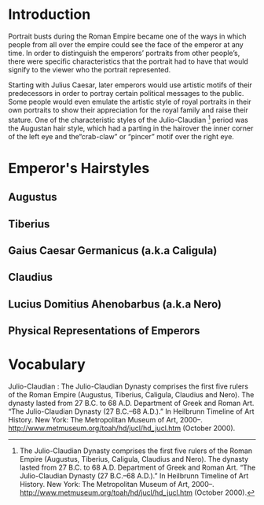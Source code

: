 # Introduction
Portrait busts during the Roman Empire became one of the ways in which people from all over the empire could see the face of the emperor at any time. In order to distinguish the emperors’ portraits from other people’s, there were specific characteristics that the portrait had to have that would signify to the viewer who the portrait represented. 

Starting with Julius Caesar, later emperors would use artistic motifs of their predecessors in order to portray certain political messages to the public. Some people would even emulate the artistic style of royal portraits in their own portraits to show their appreciation for the royal family and raise their stature. One of the characteristic styles of the Julio-Claudian [^1] period was the Augustan hair style, which had a parting in the hairover the inner corner of the left eye and the“crab-claw” or “pincer” motif over the right eye.

# Emperor's Hairstyles

## Augustus

## Tiberius

## Gaius Caesar Germanicus (a.k.a Caligula)

## Claudius

## Lucius Domitius Ahenobarbus (a.k.a Nero)

## Physical Representations of Emperors

# Vocabulary
Julio-Claudian
: The Julio-Claudian Dynasty comprises the first five rulers of the Roman Empire (Augustus, Tiberius, Caligula, Claudius and Nero). The dynasty lasted from 27 B.C. to 68 A.D. Department of Greek and Roman Art. “The Julio-Claudian Dynasty (27 B.C.–68 A.D.).” In Heilbrunn Timeline of Art History. New York: The Metropolitan Museum of Art, 2000–. http://www.metmuseum.org/toah/hd/jucl/hd_jucl.htm (October 2000).

[^1]: The Julio-Claudian Dynasty comprises the first five rulers of the Roman Empire (Augustus, Tiberius, Caligula, Claudius and Nero). The dynasty lasted from 27 B.C. to 68 A.D. Department of Greek and Roman Art. “The Julio-Claudian Dynasty (27 B.C.–68 A.D.).” In Heilbrunn Timeline of Art History. New York: The Metropolitan Museum of Art, 2000–. http://www.metmuseum.org/toah/hd/jucl/hd_jucl.htm (October 2000).
